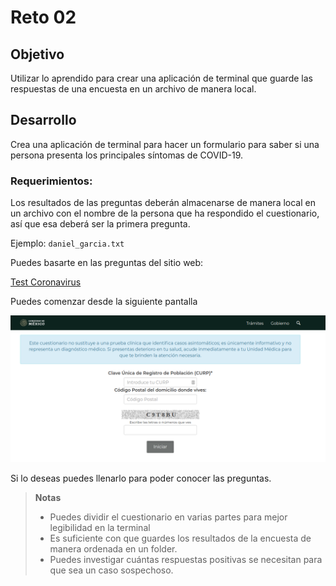 # Reto 02
## Objetivo

Utilizar lo aprendido para crear una aplicación de terminal que guarde las respuestas de una encuesta en un archivo de manera local.

## Desarrollo

Crea una aplicación de terminal para hacer un formulario para saber si una persona presenta los principales síntomas de COVID-19.

### Requerimientos:

Los resultados de las preguntas deberán almacenarse de manera local en un archivo con el nombre de la persona que ha respondido el cuestionario, así que esa deberá ser la primera pregunta.

Ejemplo: `daniel_garcia.txt`

Puedes basarte en las preguntas del sitio web:

[Test Coronavirus](https://testcoronavirus.imss.gob.mx/webcovid19/)

Puedes comenzar desde la siguiente pantalla

<img src="./assets/coronavirus.png">

Si lo deseas puedes llenarlo para poder conocer las preguntas.

> **Notas**
>
>- Puedes dividir el cuestionario en varias partes para mejor legibilidad en la terminal
>- Es suficiente con que guardes los resultados de la encuesta de manera ordenada en un folder.
>- Puedes investigar cuántas respuestas positivas se necesitan para que sea un caso sospechoso.
